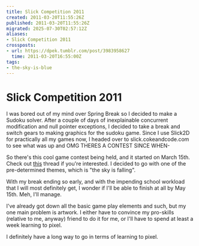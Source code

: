 ```yaml
---
title: Slick Competition 2011
created: 2011-03-20T11:55:26Z
published: 2011-03-20T11:55:26Z
migrated: 2025-07-30T02:57:12Z
aliases:
- Slick Competition 2011
crossposts:
- url: https://dpek.tumblr.com/post/3983958627
  time: 2011-03-20T16:55:00Z
tags:
- the-sky-is-blue
---
```


# Slick Competition 2011

I was bored out of my mind over Spring Break so I decided to make a Sudoku solver. After a couple of days of inexplainable concurrent modification and null pointer exceptions, I decided to take a break and switch gears to making graphics for the sudoku game. Since I use Slick2D for practically all my games now, I headed over to slick.cokeandcode.com to see what was up and OMG THERES A CONTEST SINCE WHEN-

So there's this cool game contest being held, and it started on March 15th. Check out [this](http://slick.ninjacave.com/forum/viewtopic.php?t=3081) thread if you're interested. I decided to go with one of the pre-determined themes, which is "the sky is falling".

With my break ending so early, and with the impending school workload that I will most definitely get, I wonder if I'll be able to finish at all by May 15th. Meh, I'll manage.

I've already got down all the basic game play elements and such, but my one main problem is artwork. I either have to convince my pro-skills (relative to me, anyway) friend to do it for me, or I'll have to spend at least a week learning to pixel.

I definitely have a long way to go in terms of learning to pixel.
